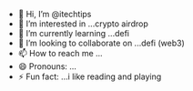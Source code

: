 - 👋 Hi, I’m @itechtips
- 👀 I’m interested in ...crypto airdrop
- 🌱 I’m currently learning ...defi
- 💞️ I’m looking to collaborate on ...defi (web3) 
- 📫 How to reach me ...
- 😄 Pronouns: ...
- ⚡ Fun fact: ...i like reading and playing

<!---
itechtips/itechtips is a ✨ special ✨ repository because its `README.md` (this file) appears on your GitHub profile.
You can click the Preview link to take a look at your changes.
--->
